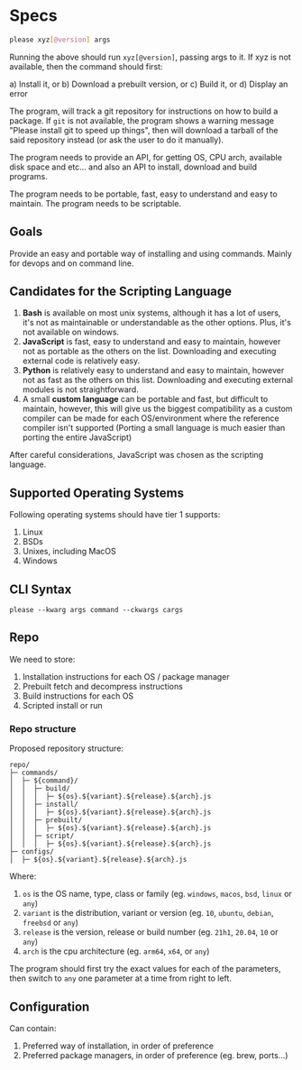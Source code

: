 # Specs

```bash
please xyz[@version] args
```

Running the above should run `xyz[@version]`, passing args to it.
If xyz is not available, then the command should first:

a) Install it, or
b) Download a prebuilt version, or
c) Build it, or
d) Display an error

The program, will track a git repository for instructions on how to build
a package. If `git` is not available, the program shows a warning message
"Please install git to speed up things", then will download a tarball of the
said repository instead (or ask the user to do it manually).

The program needs to provide an API, for getting OS, CPU arch, available disk
space and etc... and also an API to install, download and build programs.

The program needs to be portable, fast, easy to understand and easy to maintain.
The program needs to be scriptable.

## Goals

Provide an easy and portable way of installing and using commands. Mainly for
devops and on command line.

## Candidates for the Scripting Language

1. **Bash** is available on most unix systems, although it has a lot of users, it's
   not as maintainable or understandable as the other options. Plus, it's not available
   on windows.
2. **JavaScript** is fast, easy to understand and easy to maintain, however not as
   portable as the others on the list. Downloading and executing external code is
   relatively easy.
3. **Python** is relatively easy to understand and easy to maintain, however not as
   fast as the others on this list. Downloading and executing external modules is not
   straightforward.
4. A small **custom language** can be portable and fast, but difficult to maintain,
   however, this will give us the biggest compatibility as a custom compiler can be
   made for each OS/environment where the reference compiler isn't supported (Porting
   a small language is much easier than porting the entire JavaScript)

After careful considerations, JavaScript was chosen as the scripting language.

## Supported Operating Systems

Following operating systems should have tier 1 supports:

1. Linux
2. BSDs
3. Unixes, including MacOS
4. Windows

## CLI Syntax

```
please --kwarg args command --ckwargs cargs
```

## Repo

We need to store:

1. Installation instructions for each OS / package manager
2. Prebuilt fetch and decompress instructions
3. Build instructions for each OS
4. Scripted install or run

### Repo structure

Proposed repository structure:

```
repo/
├─ commands/
│  ├─ ${command}/
│  │  ├─ build/
│  │  │  ├─ ${os}.${variant}.${release}.${arch}.js
│  │  ├─ install/
│  │  │  ├─ ${os}.${variant}.${release}.${arch}.js
│  │  ├─ prebuilt/
│  │  │  ├─ ${os}.${variant}.${release}.${arch}.js
│  │  ├─ script/
│  │  │  ├─ ${os}.${variant}.${release}.${arch}.js
├─ configs/
│  ├─ ${os}.${variant}.${release}.${arch}.js
```

Where:

1. `os` is the OS name, type, class or family (eg. `windows`, `macos`, `bsd`, `linux` or `any`)
2. `variant` is the distribution, variant or version (eg. `10`, `ubuntu`, `debian`, `freebsd` or `any`)
3. `release` is the version, release or build number (eg. `21h1`, `20.04`, `10` or `any`)
4. `arch` is the cpu architecture (eg. `arm64`, `x64`, or `any`)

The program should first try the exact values for each of the parameters, then switch to `any` one parameter at a time from right to left.

## Configuration

Can contain:

1. Preferred way of installation, in order of preference
2. Preferred package managers, in order of preference (eg. brew, ports...)
